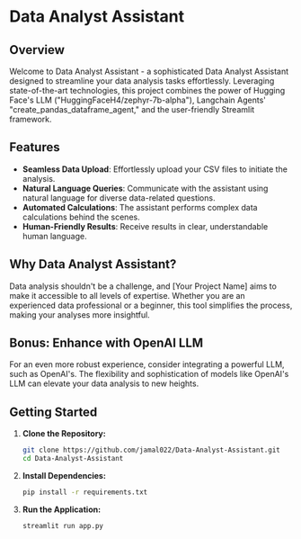 # Data Analyst Assistant

## Overview

Welcome to Data Analyst Assistant - a sophisticated Data Analyst Assistant designed to streamline your data analysis tasks effortlessly. Leveraging state-of-the-art technologies, this project combines the power of Hugging Face's LLM ("HuggingFaceH4/zephyr-7b-alpha"), Langchain Agents' "create_pandas_dataframe_agent," and the user-friendly Streamlit framework.

## Features

- **Seamless Data Upload**: Effortlessly upload your CSV files to initiate the analysis.
- **Natural Language Queries**: Communicate with the assistant using natural language for diverse data-related questions.
- **Automated Calculations**: The assistant performs complex data calculations behind the scenes.
- **Human-Friendly Results**: Receive results in clear, understandable human language.

## Why Data Analyst Assistant?

Data analysis shouldn't be a challenge, and [Your Project Name] aims to make it accessible to all levels of expertise. Whether you are an experienced data professional or a beginner, this tool simplifies the process, making your analyses more insightful.

## Bonus: Enhance with OpenAI LLM

For an even more robust experience, consider integrating a powerful LLM, such as OpenAI's. The flexibility and sophistication of models like OpenAI's LLM can elevate your data analysis to new heights.

## Getting Started

1. **Clone the Repository:**
   ```bash
   git clone https://github.com/jamal022/Data-Analyst-Assistant.git
   cd Data-Analyst-Assistant
2. **Install Dependencies:**
   ```bash
   pip install -r requirements.txt
3. **Run the Application:**
   ```bash
   streamlit run app.py
   
